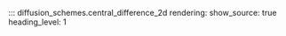 ::: diffusion_schemes.central_difference_2d
    rendering:
      show_source: true
      heading_level: 1